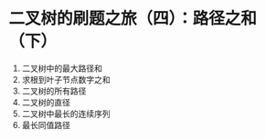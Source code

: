 # 二叉树的刷题之旅（四）：路径之和（下）

1. 二叉树中的最大路径和   
2. 求根到叶子节点数字之和   
3. 二叉树的所有路径    
4. 二叉树的直径   
5. 二叉树中最长的连续序列     
6. 最长同值路径   